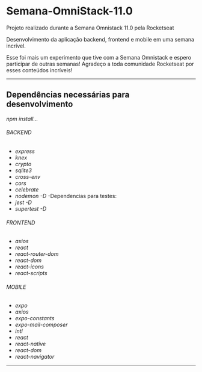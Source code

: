 # Semana-OmniStack-11.0
Projeto realizado durante a Semana Omnistack 11.0 pela Rocketseat

Desenvolvimento da aplicação backend, frontend e mobile em uma semana incrível.

Esse foi mais um experimento que tive com a Semana Omnistack e espero participar de outras semanas!
Agradeço a toda comunidade Rocketseat por esses conteúdos incríveis!

-----------------------------------------------------

## Dependências necessárias para desenvolvimento

*npm install...*

###### BACKEND
*
    *express*
*
    *knex*
*
    *crypto*
*
    *sqlite3*
*
    *cross-env*
*
    *cors*
*
    *celebrate*
*
    *nodemon -D*
-Dependencias para testes:
*
    *jest -D*
*
    *supertest -D*
###### FRONTEND
*
    *axios*
*
    *react*
*
    *react-router-dom*
*
    *react-dom*
*
    *react-icons*
*
    *react-scripts*
###### MOBILE
*
    *expo*
*
    *axios*
*
    *expo-constants*
*
    *expo-mail-composer*
*
    *intl*
*
    *react*
*
    *react-native*
*
    *react-dom*
*
    *react-navigator*

------------------------------------------------------

